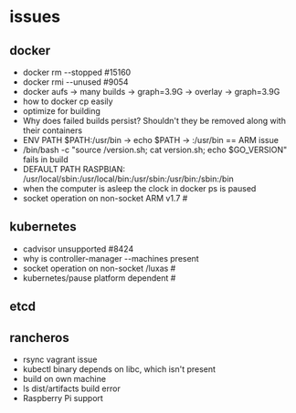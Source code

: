 # issues

## docker
 - docker rm --stopped #15160
 - docker rmi --unused #9054
 - docker aufs -> many builds -> graph=3.9G -> overlay -> graph=3.9G
 - how to docker cp easily
 - optimize for building
 - Why does failed builds persist? Shouldn't they be removed along with their containers
 - ENV PATH $PATH:/usr/bin -> echo $PATH -> :/usr/bin == ARM issue
 -  /bin/bash -c "source /version.sh; cat version.sh; echo $GO_VERSION" fails in build
 - DEFAULT PATH RASPBIAN: /usr/local/sbin:/usr/local/bin:/usr/sbin:/usr/bin:/sbin:/bin
 - when the computer is asleep the clock in docker ps is paused
 - socket operation on non-socket ARM v1.7 #


## kubernetes
 - cadvisor unsupported #8424
 - why is controller-manager --machines present
 - socket operation on non-socket /luxas #
 - kubernetes/pause platform dependent #




## etcd




## rancheros
 - rsync vagrant issue
 - kubectl binary depends on libc, which isn't present
 - build on own machine
 - ls dist/artifacts build error
 - Raspberry Pi support


